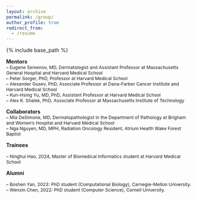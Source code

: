 ```yaml
---
layout: archive
permalink: /group/
author_profile: true
redirect_from:
  - /resume
---
```


{% include base_path %}

**Mentors**  
<span style="font-size:0.87em;">
– Eugene Semenov, MD, Dermatologist and Assistant Professor at Massachusetts General Hospital and Harvard Medical School        
– Peter Sorger, PhD, Professor at Harvard Medical School    
– Alexander Gusev, PhD, Associate Professor at Dana-Farber Cancer Institute and Harvard Medical School                 
– Kun-Hsing Yu, MD, PhD, Assistant Professor at Harvard Medical School     
– Alex K. Shalek, PhD, Associate Professor at Massachusetts Institute of Technology
</span>    

**Collaborators**      
<span style="font-size:0.87em;">
– Mia DeSimone, MD, Dermatopathologist in the Department of Pathology at Brigham and Women’s Hospital and Harvard Medical School    
– Nga Nguyen, MD, MPH, Radiation Oncology Resident, Atrium Health Wake Forest Baptist
</span>  

**Trainees**      
<span style="font-size:0.87em;">      
– Ninghui Hao, 2024, Master of Biomedical Informatics student at Harvard Medical School     
</span>    

**Alumni**     
<span style="font-size:0.87em;">      
– Boshen Yan, 2023: PhD student (Computational Biology), Carnegie-Mellon University.
– Wenxin Chen, 2022: PhD student (Computer Science), Cornell University.
</span>      
